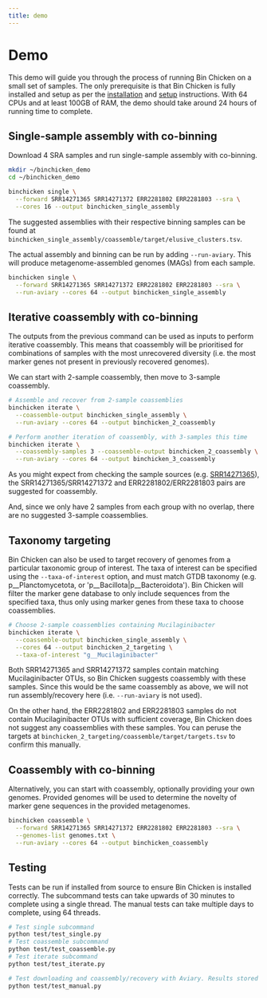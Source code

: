 ```yaml
---
title: demo
---
```


Demo
========

This demo will guide you through the process of running Bin Chicken on a small set of samples.
The only prerequisite is that Bin Chicken is fully installed and setup as per the [installation](installation.md) and [setup](setup.md) instructions.
With 64 CPUs and at least 100GB of RAM, the demo should take around 24 hours of running time to complete.

## Single-sample assembly with co-binning

Download 4 SRA samples and run single-sample assembly with co-binning.

```bash
mkdir ~/binchicken_demo
cd ~/binchicken_demo

binchicken single \
  --forward SRR14271365 SRR14271372 ERR2281802 ERR2281803 --sra \
  --cores 16 --output binchicken_single_assembly
```

The suggested assemblies with their respective binning samples can be found at
`binchicken_single_assembly/coassemble/target/elusive_clusters.tsv`.

The actual assembly and binning can be run by adding `--run-aviary`.
This will produce metagenome-assembled genomes (MAGs) from each sample.

```bash
binchicken single \
  --forward SRR14271365 SRR14271372 ERR2281802 ERR2281803 --sra \
  --run-aviary --cores 64 --output binchicken_single_assembly
```

## Iterative coassembly with co-binning

The outputs from the previous command can be used as inputs to perform iterative coassembly.
This means that coassembly will be prioritised for combinations of samples with the most unrecovered diversity
(i.e. the most marker genes not present in previously recovered genomes).

We can start with 2-sample coassembly, then move to 3-sample coassembly.

```bash
# Assemble and recover from 2-sample coassemblies
binchicken iterate \
  --coassemble-output binchicken_single_assembly \
  --run-aviary --cores 64 --output binchicken_2_coassembly

# Perform another iteration of coassembly, with 3-samples this time
binchicken iterate \
  --coassembly-samples 3 --coassemble-output binchicken_2_coassembly \
  --run-aviary --cores 64 --output binchicken_3_coassembly
```

As you might expect from checking the sample sources (e.g. [SRR14271365](https://sandpiper.qut.edu.au/run/SRR14271365)),
the SRR14271365/SRR14271372 and ERR2281802/ERR2281803 pairs are suggested for coassembly.

And, since we only have 2 samples from each group with no overlap, there are no suggested 3-sample coassemblies.

## Taxonomy targeting

Bin Chicken can also be used to target recovery of genomes from a particular taxonomic group of interest.
The taxa of interest can be specified using the `--taxa-of-interest` option, and must match GTDB taxonomy (e.g. p__Planctomycetota, or 'p__Bacillota|p__Bacteroidota').
Bin Chicken will filter the marker gene database to only include sequences from the specified taxa, thus only using marker genes from these taxa to choose coassemblies.

```bash
# Choose 2-sample coassemblies containing Mucilaginibacter
binchicken iterate \
  --coassemble-output binchicken_single_assembly \
  --cores 64 --output binchicken_2_targeting \
  --taxa-of-interest "g__Mucilaginibacter"
```

Both SRR14271365 and SRR14271372 samples contain matching Mucilaginibacter OTUs, so Bin Chicken suggests coassembly with these samples.
Since this would be the same coassembly as above, we will not run assembly/recovery here (i.e. `--run-aviary` is not used).

On the other hand, the ERR2281802 and ERR2281803 samples do not contain Mucilaginibacter OTUs with sufficient coverage, Bin Chicken does not suggest any coassemblies with these samples.
You can peruse the targets at `binchicken_2_targeting/coassemble/target/targets.tsv` to confirm this manually.

## Coassembly with co-binning

Alternatively, you can start with coassembly, optionally providing your own genomes.
Provided genomes will be used to determine the novelty of marker gene sequences in the provided metagenomes.

```bash
binchicken coassemble \
  --forward SRR14271365 SRR14271372 ERR2281802 ERR2281803 --sra \
  --genomes-list genomes.txt \
  --run-aviary --cores 64 --output binchicken_coassembly
```

## Testing

Tests can be run if installed from source to ensure Bin Chicken is installed correctly.
The subcommand tests can take upwards of 30 minutes to complete using a single thread.
The manual tests can take multiple days to complete, using 64 threads.

```bash
# Test single subcommand
python test/test_single.py
# Test coassemble subcommand
python test/test_coassemble.py
# Test iterate subcommand
python test/test_iterate.py

# Test downloading and coassembly/recovery with Aviary. Results stored in example/test_* directories.
python test/test_manual.py
```
